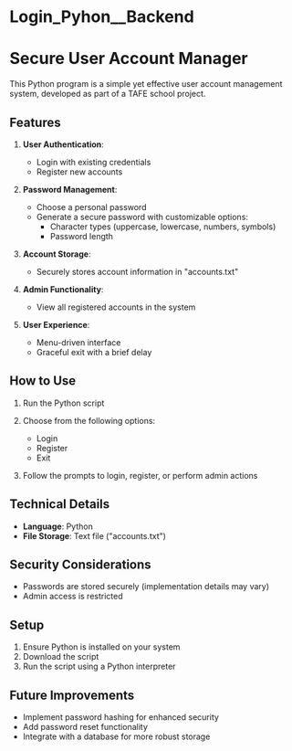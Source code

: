 # Login_Pyhon__Backend
# Secure User Account Manager

This Python program is a simple yet effective user account management system, developed as part of a TAFE school project.

## Features

1. **User Authentication**:
   - Login with existing credentials
   - Register new accounts

2. **Password Management**:
   - Choose a personal password
   - Generate a secure password with customizable options:
     - Character types (uppercase, lowercase, numbers, symbols)
     - Password length

3. **Account Storage**:
   - Securely stores account information in "accounts.txt"

4. **Admin Functionality**:
   - View all registered accounts in the system

5. **User Experience**:
   - Menu-driven interface
   - Graceful exit with a brief delay

## How to Use

1. Run the Python script
2. Choose from the following options:
   - Login
   - Register
   - Exit

3. Follow the prompts to login, register, or perform admin actions

## Technical Details

- **Language**: Python
- **File Storage**: Text file ("accounts.txt")

## Security Considerations

- Passwords are stored securely (implementation details may vary)
- Admin access is restricted

## Setup

1. Ensure Python is installed on your system
2. Download the script
3. Run the script using a Python interpreter

## Future Improvements

- Implement password hashing for enhanced security
- Add password reset functionality
- Integrate with a database for more robust storage
